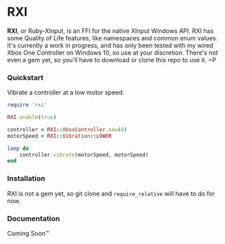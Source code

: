 # RXI

**RXI**, or Ruby-XInput, is an FFI for the native XInput Windows API. RXI has some Quality of Life features, like namespaces and common enum values. It's currently a work in progress, and has only been tested with my wired Xbox One Controller on Windows 10, so use at your discretion. There's not even a gem yet, so you'll have to download or clone this repo to use it. =P

### Quickstart

Vibrate a controller at a low motor speed:
```ruby
require 'rxi'

RXI.enable(true)

controller = RXI::XboxController.new(0)
motorSpeed = RXI::Vibration::LOWER

loop do
    controller.vibrate(motorSpeed, motorSpeed)
end
```

### Installation

RXI is not a gem yet, so git clone and `require_relative` will have to do for now.

### Documentation

Coming Soon™️
